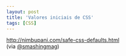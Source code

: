 ```yaml
---
layout: post
title: 'Valores iniciais de CSS'
tags: [CSS]
---
```


<http://nimbupani.com/safe-css-defaults.html><br>
(via [@smashingmag](https://twitter.com/smashingmag/status/118476238460432384))
